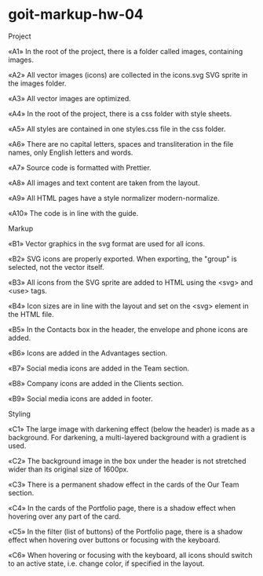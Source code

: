 # goit-markup-hw-04

Project

«A1» In the root of the project, there is a folder called images, containing images.

«A2» All vector images (icons) are collected in the icons.svg SVG sprite in the images folder.

«A3» All vector images are optimized.

«A4» In the root of the project, there is a css folder with style sheets.

«A5» All styles are contained in one styles.css file in the css folder.

«A6» There are no capital letters, spaces and transliteration in the file names, only English letters and words.

«A7» Source code is formatted with Prettier.

«A8» All images and text content are taken from the layout.

«A9» All HTML pages have a style normalizer modern-normalize.

«A10» The code is in line with the guide.

Markup

«B1» Vector graphics in the svg format are used for all icons.

«B2» SVG icons are properly exported. When exporting, the "group" is selected, not the vector itself.

«B3» All icons from the SVG sprite are added to HTML using the &lt;svg&gt; and &lt;use&gt; tags.

«B4» Icon sizes are in line with the layout and set on the &lt;svg&gt; element in the HTML file.

«B5» In the Contacts box in the header, the envelope and phone icons are added.

«B6» Icons are added in the Advantages section.

«B7» Social media icons are added in the Team section.


«B8» Company icons are added in the Clients section.

«B9» Social media icons are added in footer.

Styling

«C1» The large image with darkening effect (below the header) is made as a background. For darkening, a multi-layered background with a gradient is used.

«C2» The background image in the box under the header is not stretched wider than its original size of 1600px.

«C3» There is a permanent shadow effect in the cards of the Our Team section.

«C4» In the cards of the Portfolio page, there is a shadow effect when hovering over any part of the card.

«C5» In the filter (list of buttons) of the Portfolio page, there is a shadow effect when hovering over buttons or focusing with the keyboard.

«C6» When hovering or focusing with the keyboard, all icons should switch to an active state, i.e. change color, if specified in the layout.


